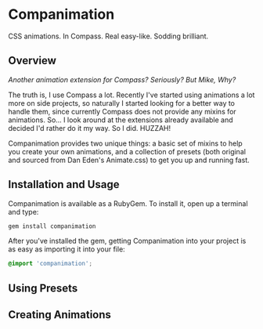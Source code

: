 # Companimation

CSS animations. In Compass. Real easy-like. Sodding brilliant.

## Overview

_Another animation extension for Compass? Seriously? But Mike, Why?_

The truth is, I use Compass a lot. Recently I've started using animations a lot more on side projects, so naturally I started looking for a better way to handle them, since currently Compass does not provide any mixins for animations. So... I look around at the extensions already available and decided I'd rather do it my way. So I did. HUZZAH!

Companimation provides two unique things: a basic set of mixins to help you create your own animations, and a collection of presets (both original and sourced from Dan Eden's Animate.css) to get you up and running fast.

## Installation and Usage

Companimation is available as a RubyGem. To install it, open up a terminal and type:

``` bash
gem install companimation
```

After you've installed the gem, getting Companimation into your project is as easy as importing it into your file:

``` scss
@import 'companimation';
```

## Using Presets


## Creating Animations
